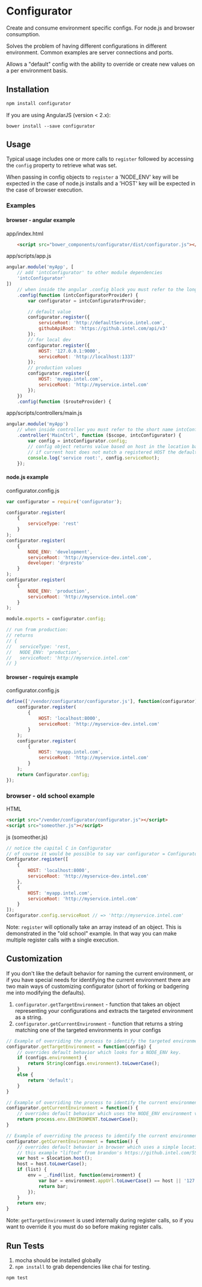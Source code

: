 # Configurator

Create and consume environment specific configs. For node.js and browser consumption.

Solves the problem of having different configurations in different environment.
Common examples are server connections and ports.

Allows a "default" config with the ability to override or create new values on a per environment basis.

## Installation

```sh
npm install configurator
```

If you are using AngularJS (version < 2.x):

```shell
bower install --save configurator
```

## Usage

Typical usage includes one or more calls to ```register``` followed by
accessing the ```config``` property to retrieve what was set.

When passing in config objects to ```register``` a 'NODE_ENV' key will be expected in the case of node.js installs and
a 'HOST' key will be expected in the case of browser execution.

### Examples

#### browser - angular example

app/index.html

```html
    <script src="bower_components/configurator/dist/configurator.js"></script>
```

app/scripts/app.js

```javascript
angular.module('myApp', [
    // add 'intcConfigurator' to other module dependencies
    'intcConfigurator'
])
    // when inside the angular .config block you must refer to the long name intcConfiguratorProvider
    .config(function (intcConfiguratorProvider) {
        var configurator = intcConfiguratorProvider;

        // default value
        configurator.register({
            serviceRoot: 'http://defaultService.intel.com',
            githubApiRoot: 'https://github.intel.com/api/v3'
        });
        // for local dev
        configurator.register({
            HOST: '127.0.0.1:9000',
            serviceRoot: 'http://localhost:1337'
        });
        // production values
        configurator.register({
            HOST: 'myapp.intel.com',
            serviceRoot: 'http://myservice.intel.com'
        });
    })
    .config(function ($routeProvider) {
```

app/scripts/controllers/main.js

```javascript
angular.module('myApp')
    // when inside controller you must refer to the short name intcConfigurator
    .controller('MainCtrl', function ($scope, intcConfigurator) {
        var config = intcConfigurator.config;
        // config object returns value based on host in the location bar.
        // if current host does not match a registered HOST the default value will be used.
        console.log('service root:', config.serviceRoot);
    });
```

#### node.js example

configurator.config.js

```javascript
var configurator = require('configurator');

configurator.register(
    {
        serviceType: 'rest'
    }
);
configurator.register(
    {
        NODE_ENV: 'development',
        serviceRoot: 'http://myservice-dev.intel.com',
        developer: 'drpresto'
    }
);
configurator.register(
    {
        NODE_ENV: 'production',
        serviceRoot: 'http://myservice.intel.com'
    }
);

module.exports = configurator.config;

// run from production:
// returns
// {
//   serviceType: 'rest,
//   NODE_ENV: 'production',
//   serviceRoot: 'http://myservice.intel.com'
// }
```

#### browser - requirejs example

configurator.config.js

```javascript
define(['/vendor/configurator/configurator.js'], function(configurator) {
    configurator.register(
        {
            HOST: 'localhost:8000',
            serviceRoot: 'http://myservice-dev.intel.com'
        }
    );
    configurator.register(
        {
            HOST: 'myapp.intel.com',
            serviceRoot: 'http://myservice.intel.com'
        }
    );
    return Configurator.config;
});
```

### browser - old school example

HTML

```html
<script src="/vendor/configurator/configurator.js"></script>
<script src="someother.js"></script>
```

js (someother.js)

```javascript
// notice the capital C in Configurator
// of course it would be possible to say var configurator = Configurator so that all the examples would be the same.
Configurator.register([
    {
        HOST: 'localhost:8000',
        serviceRoot: 'http://myservice-dev.intel.com'
    },
    {
        HOST: 'myapp.intel.com',
        serviceRoot: 'http://myservice.intel.com'
    }
]);
Configurator.config.serviceRoot // => 'http://myservice.intel.com'
```

Note: ```register``` will optionally take an array instead of an object. This is demonstrated in the "old school" example.
In that way you can make multiple register calls with a single execution.

## Customization

If you don't like the default behavior for naming the current environment,
or if you have special needs for identifying the current environment there are
two main ways of customizing configurator (short of forking or badgering me into modifying the defaults).

1. `configurator.getTargetEnvironment` - function that takes an object representing your configurations and extracts the targeted
   environment as a string.
1. `configurator.getCurrentEnvironment` - function that returns a string matching one of the targeted environments in your configs

```javascript
// Example of overriding the process to identify the targeted environment.
configurator.getTargetEnvironment = function(config) {
    // overrides default behavior which looks for a NODE_ENV key.
    if (configs.environment) {
        return String(configs.environment).toLowerCase();
    }
    else {
        return 'default';
    }
}

// Example of overriding the process to identify the current environment.
configurator.getCurrentEnvironment = function() {
    // overrides default behavior which uses the NODE_ENV environment variable
    return process.env.ENVIRONMENT.toLowerCase();
}

// Example of overriding the process to identify the current environment.
configurator.getCurrentEnvironment = function() {
    // overrides default behavior in browser which uses a simple location.host
    // this example "lifted" from brandon's https://github.intel.com/5Star/intcNg/blob/master/services/environment.js
    var host = $location.host();
    host = host.toLowerCase();
    if (list) {
        env = _.find(list, function(environment) {
            var bar = environment.appUrl.toLowerCase() == host || '127.0.0.1';
            return bar;
        });
    }
    return env;
}
```

Note: ```getTargetEnvironment``` is used internally during register calls, so if you want to override it you
must do so before making register calls.

## Run Tests

1. mocha should be installed globally
1. ```npm install``` to grab dependencies like chai for testing.

```shell
npm test
```
